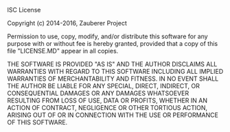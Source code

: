 ISC License

Copyright (c) 2014-2016, Zauberer Project

Permission to use, copy, modify, and/or distribute this software for any purpose with or without fee is hereby granted, provided that a copy of this file "LICENSE.MD" appear in all copies.

THE SOFTWARE IS PROVIDED "AS IS" AND THE AUTHOR DISCLAIMS ALL WARRANTIES WITH REGARD TO THIS SOFTWARE INCLUDING ALL IMPLIED WARRANTIES OF MERCHANTABILITY AND FITNESS. IN NO EVENT SHALL THE AUTHOR BE LIABLE FOR ANY SPECIAL, DIRECT, INDIRECT, OR CONSEQUENTIAL DAMAGES OR ANY DAMAGES WHATSOEVER RESULTING FROM LOSS OF USE, DATA OR PROFITS, WHETHER IN AN ACTION OF CONTRACT, NEGLIGENCE OR OTHER TORTIOUS ACTION, ARISING OUT OF OR IN CONNECTION WITH THE USE OR PERFORMANCE OF THIS SOFTWARE.
